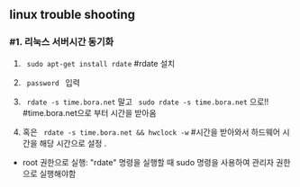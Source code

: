 

## linux trouble shooting

### #1. 리눅스 서버시간 동기화 

1. ``` sudo apt-get install rdate``` #rdate 설치

2. ```  password  ``` 입력 
   
3. ``` rdate -s time.bora.net``` 말고 ``` sudo rdate -s time.bora.net``` 으로!! #time.bora.net으로 부터 시간을 받아옴
   
4. 혹은 ``` rdate -s time.bora.net && hwclock -w``` #시간을 받아와서 하드웨어 시간을 해당 시간으로 설정 .
   
* root 권한으로 실행: "rdate" 명령을 실행할 때 sudo 명령을 사용하여 관리자 권한으로 실행해야함

